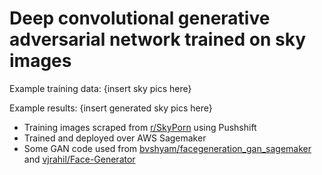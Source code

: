 # Deep convolutional generative adversarial network trained on sky images

Example training data:
{insert sky pics here}

Example results:
{insert generated sky pics here}

- Training images scraped from [r/SkyPorn](https://www.reddit.com/r/skyporn/) using Pushshift
- Trained and deployed over AWS Sagemaker
- Some GAN code used from [bvshyam/facegeneration_gan_sagemaker](https://github.com/bvshyam/facegeneration_gan_sagemaker) and [vjrahil/Face-Generator](https://github.com/vjrahil/Face-Generator/blob/master/dlnd_face_generation.ipynb)